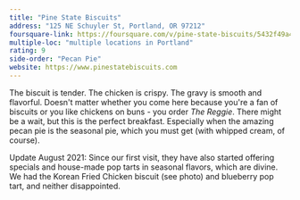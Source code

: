 ```yaml
---
title: "Pine State Biscuits"
address: "125 NE Schuyler St, Portland, OR 97212"
foursquare-link: https://foursquare.com/v/pine-state-biscuits/5432f49a498e839d72b43e6b
multiple-loc: "multiple locations in Portland"
rating: 9
side-order: "Pecan Pie"
website: https://www.pinestatebiscuits.com
---
```


The biscuit is tender. The chicken is crispy. The gravy is smooth and flavorful. Doesn't matter whether you come here
because you're a fan of biscuits or you like chickens on buns - you order *The Reggie*. There might be a wait, but this
is the perfect breakfast. Especially when the amazing pecan pie is the seasonal pie, which you must get (with whipped
cream, of course).

Update August 2021: Since our first visit, they have also started offering specials and house-made pop tarts in seasonal
flavors, which are divine. We had the Korean Fried Chicken biscuit (see photo) and blueberry pop tart, and neither
disappointed. 
